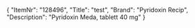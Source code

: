 {
  "ItemNr": "128496",
  "Title": "test",
  "Brand": "Pyridoxin Recip",
  "Description": "Pyridoxin Meda, tablett 40 mg"
}